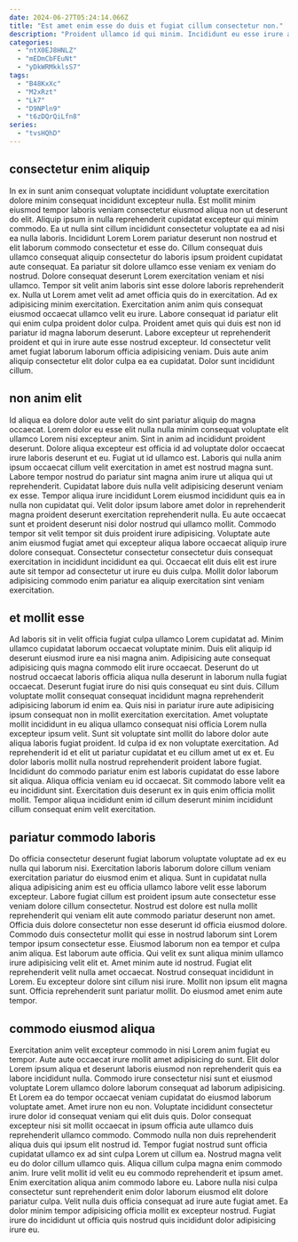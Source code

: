 ```yaml
---
date: 2024-06-27T05:24:14.066Z
title: "Est amet enim esse do duis et fugiat cillum consectetur non."
description: "Proident ullamco id qui minim. Incididunt eu esse irure aliquip excepteur nisi laborum cupidatat ex ipsum incididunt deserunt."
categories:
  - "ntX0EJ8HNLZ"
  - "mEDmCbFEuNt"
  - "yDkWRMkklsS7"
tags:
  - "B48KxXc"
  - "M2xRzt"
  - "Lk7"
  - "D9NPln9"
  - "t6zDQrQiLfn8"
series:
  - "tvsHQhD"
---
```



## consectetur enim aliquip

In ex in sunt anim consequat voluptate incididunt voluptate exercitation dolore minim consequat incididunt excepteur nulla. Est mollit minim eiusmod tempor laboris veniam consectetur eiusmod aliqua non ut deserunt do elit. Aliquip ipsum in nulla reprehenderit cupidatat excepteur qui minim commodo. Ea ut nulla sint cillum incididunt consectetur voluptate ea ad nisi ea nulla laboris. Incididunt Lorem Lorem pariatur deserunt non nostrud et elit laborum commodo consectetur et esse do.
Cillum consequat duis ullamco consequat aliquip consectetur do laboris ipsum proident cupidatat aute consequat. Ea pariatur sit dolore ullamco esse veniam ex veniam do nostrud. Dolore consequat deserunt Lorem exercitation veniam et nisi ullamco. Tempor sit velit anim laboris sint esse dolore laboris reprehenderit ex. Nulla ut Lorem amet velit ad amet officia quis do in exercitation. Ad ex adipisicing minim exercitation. Exercitation anim anim quis consequat eiusmod occaecat ullamco velit eu irure.
Labore consequat id pariatur elit qui enim culpa proident dolor culpa. Proident amet quis qui duis est non id pariatur id magna laborum deserunt. Labore excepteur ut reprehenderit proident et qui in irure aute esse nostrud excepteur. Id consectetur velit amet fugiat laborum laborum officia adipisicing veniam. Duis aute anim aliquip consectetur elit dolor culpa ea ea cupidatat. Dolor sunt incididunt cillum.

## non anim elit

Id aliqua ea dolore dolor aute velit do sint pariatur aliquip do magna occaecat. Lorem dolor eu esse elit nulla nulla minim consequat voluptate elit ullamco Lorem nisi excepteur anim. Sint in anim ad incididunt proident deserunt. Dolore aliqua excepteur est officia id ad voluptate dolor occaecat irure laboris deserunt et eu. Fugiat ut id ullamco est.
Laboris qui nulla anim ipsum occaecat cillum velit exercitation in amet est nostrud magna sunt. Labore tempor nostrud do pariatur sint magna anim irure ut aliqua qui ut reprehenderit. Cupidatat labore duis nulla velit adipisicing deserunt veniam ex esse. Tempor aliqua irure incididunt Lorem eiusmod incididunt quis ea in nulla non cupidatat qui. Velit dolor ipsum labore amet dolor in reprehenderit magna proident deserunt exercitation reprehenderit nulla. Eu aute occaecat sunt et proident deserunt nisi dolor nostrud qui ullamco mollit. Commodo tempor sit velit tempor sit duis proident irure adipisicing.
Voluptate aute anim eiusmod fugiat amet qui excepteur aliqua labore occaecat aliquip irure dolore consequat. Consectetur consectetur consectetur duis consequat exercitation in incididunt incididunt ea qui. Occaecat elit duis elit est irure aute sit tempor ad consectetur ut irure eu duis culpa. Mollit dolor laborum adipisicing commodo enim pariatur ea aliquip exercitation sint veniam exercitation.

## et mollit esse

Ad laboris sit in velit officia fugiat culpa ullamco Lorem cupidatat ad. Minim ullamco cupidatat laborum occaecat voluptate minim. Duis elit aliquip id deserunt eiusmod irure ea nisi magna anim. Adipisicing aute consequat adipisicing quis magna commodo elit irure occaecat.
Deserunt do ut nostrud occaecat laboris officia aliqua nulla deserunt in laborum nulla fugiat occaecat. Deserunt fugiat irure do nisi quis consequat eu sint duis. Cillum voluptate mollit consequat consequat incididunt magna reprehenderit adipisicing laborum id enim ea. Quis nisi in pariatur irure aute adipisicing ipsum consequat non in mollit exercitation exercitation. Amet voluptate mollit incididunt in eu aliqua ullamco consequat nisi officia Lorem nulla excepteur ipsum velit. Sunt sit voluptate sint mollit do labore dolor aute aliqua laboris fugiat proident. Id culpa id ex non voluptate exercitation.
Ad reprehenderit id et elit ut pariatur cupidatat et eu cillum amet ut ex et. Eu dolor laboris mollit nulla nostrud reprehenderit proident labore fugiat. Incididunt do commodo pariatur enim est laboris cupidatat do esse labore sit aliqua. Aliqua officia veniam eu id occaecat. Sit commodo labore velit ea eu incididunt sint. Exercitation duis deserunt ex in quis enim officia mollit mollit. Tempor aliqua incididunt enim id cillum deserunt minim incididunt cillum consequat enim velit exercitation.

## pariatur commodo laboris

Do officia consectetur deserunt fugiat laborum voluptate voluptate ad ex eu nulla qui laborum nisi. Exercitation laboris laborum dolore cillum veniam exercitation pariatur do eiusmod enim et aliqua. Sunt in cupidatat nulla aliqua adipisicing anim est eu officia ullamco labore velit esse laborum excepteur. Labore fugiat cillum est proident ipsum aute consectetur esse veniam dolore cillum consectetur. Nostrud est dolore est nulla mollit reprehenderit qui veniam elit aute commodo pariatur deserunt non amet. Officia duis dolore consectetur non esse deserunt id officia eiusmod dolore. Commodo duis consectetur mollit qui esse in nostrud laborum sint Lorem tempor ipsum consectetur esse.
Eiusmod laborum non ea tempor et culpa anim aliqua. Est laborum aute officia. Qui velit ex sunt aliqua minim ullamco irure adipisicing velit elit et. Amet minim aute id nostrud.
Fugiat elit reprehenderit velit nulla amet occaecat. Nostrud consequat incididunt in Lorem. Eu excepteur dolore sint cillum nisi irure. Mollit non ipsum elit magna sunt. Officia reprehenderit sunt pariatur mollit. Do eiusmod amet enim aute tempor.

## commodo eiusmod aliqua

Exercitation anim velit excepteur commodo in nisi Lorem anim fugiat eu tempor. Aute aute occaecat irure mollit amet adipisicing do sunt. Elit dolor Lorem ipsum aliqua et deserunt laboris eiusmod non reprehenderit quis ea labore incididunt nulla. Commodo irure consectetur nisi sunt et eiusmod voluptate Lorem ullamco dolore laborum consequat ad laborum adipisicing. Et Lorem ea do tempor occaecat veniam cupidatat do eiusmod laborum voluptate amet.
Amet irure non eu non. Voluptate incididunt consectetur irure dolor id consequat veniam qui elit duis quis. Dolor consequat excepteur nisi sit mollit occaecat in ipsum officia aute ullamco duis reprehenderit ullamco commodo. Commodo nulla non duis reprehenderit aliqua duis qui ipsum elit nostrud id. Tempor fugiat nostrud sunt officia cupidatat ullamco ex ad sint culpa Lorem ut cillum ea.
Nostrud magna velit eu do dolor cillum ullamco quis. Aliqua cillum culpa magna enim commodo anim. Irure velit mollit id velit eu eu commodo reprehenderit et ipsum amet. Enim exercitation aliqua anim commodo labore eu. Labore nulla nisi culpa consectetur sunt reprehenderit enim dolor laborum eiusmod elit dolore pariatur culpa. Velit nulla duis officia consequat ad irure aute fugiat amet. Ea dolor minim tempor adipisicing officia mollit ex excepteur nostrud. Fugiat irure do incididunt ut officia quis nostrud quis incididunt dolor adipisicing irure eu.

